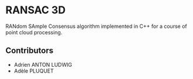 # RANSAC 3D

RANdom SAmple Consensus algorithm implemented in C++ for a course of point cloud processing.

## Contributors
- Adrien ANTON LUDWIG
- Adèle PLUQUET
